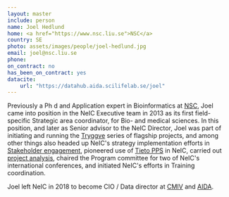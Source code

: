 ```yaml
---
layout: master
include: person
name: Joel Hedlund
home: <a href="https://www.nsc.liu.se">NSC</a>
country: SE
photo: assets/images/people/joel-hedlund.jpg
email: joel@nsc.liu.se
phone:
on_contract: no
has_been_on_contract: yes
datacite: 
    url: "https://datahub.aida.scilifelab.se/joel"
---
```

Previously a Ph d and Application expert in Bioinformatics at [NSC](https://www.nsc.liu.se/), Joel came into position in the NeIC Executive team in 2013 as its first field-specific Strategic area coordinator, for Bio- and medical sciences. In this position, and later as Senior advisor to the NeIC Director, Joel was part of initiating and running the [Tryggve](/tryggve/) series of flagship projects, and among other things also headed up NeIC's strategy implementation efforts in [Stakeholder engagement](https://wiki.neic.no/wiki/NeIC_Strategy_2016-2020#Strengthen_Stakeholder_Dialogue), pioneered use of [Tieto PPS](https://www.tieto.se/tjanster/affars-och-it-konsulttjanster/pps-praktiskprojektstyrning) in NeIC, carried out [project analysis](/project-analysis/), chaired the Program committee for two of NeIC's international conferences, and initiated NeIC's efforts in Training coordination.

Joel left NeIC in 2018 to become CIO / Data director at [CMIV](https://www.liu.se/cmiv) and [AIDA](https://medtech4health.se/aida/).